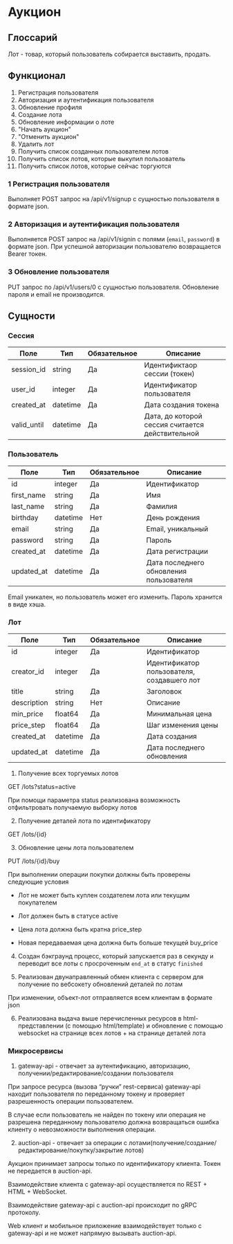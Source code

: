 # Аукцион

## Глоссарий
Лот - товар, который пользователь собирается выставить, продать.

## Функционал
1. Регистрация пользователя
2. Авторизация и аутентификация пользователя
3. Обновление профиля
4. Создание лота
5. Обновление информации о лоте
6. "Начать аукцион"
7. "Отменить аукцион"
8. Удалить лот
9. Получить список созданных пользователем лотов
10. Получить список лотов, которые выкупил пользователь
11. Получить список лотов, которые сейчас торгуются

### 1 Регистрация пользователя
Выполняет POST запрос на /api/v1/signup с сущностью пользователя в формате json.

### 2 Авторизация и аутентификация пользователя
Выполняется POST запрос на /api/v1/signin c полями (`email`, `password`) в формате json.
При успешной авторизации пользователю возвращается Bearer токен.

### 3 Обновление пользователя
PUT запрос по /api/v1/users/0 с сущностью пользователя.
Обновление пароля и email не производится.

## Сущности

### Сессия
Поле | Тип | Обязательное | Описание
--- | --- | --- | ---
session_id | string | Да | Идентификтаор сессии (токен)
user_id | integer | Да | Идентификатор пользователя
created_at | datetime | Да | Дата создания токена
valid_until | datetime | Да | Дата, до которой сессия считается действительной

### Пользователь
Поле | Тип | Обязательное | Описание
--- | --- | --- | ---
id | integer | Да | Идентификатор
first_name | string | Да | Имя
last_name | string | Да | Фамилия
birthday | datetime | Нет | День рождения
email | string | Да | Email, уникальный
password | string | Да | Пароль
created_at | datetime | Да | Дата регистрации
updated_at | datetime | Да | Дата последнего обновления пользователя

Email уникален, но пользователь может его изменить.
Пароль хранится в виде хэша.

### Лот
Поле | Тип | Обязательное | Описание
--- | --- | --- | ---
id | integer | Да | Идентификатор
creator_id | integer | Да | Идентификатор пользователя, создавшего лот
title | string | Да | Заголовок
description | string | Нет | Описание
min_price | float64 | Да | Минимальная цена
price_step | float64 | Да | Шаг изменения цены
created_at | datetime | Да | Дата создания
updated_at | datetime | Да | Дата последнего обновления

1. Получение всех торгуемых лотов

GET /lots?status=active

  При помощи параметра status реализована возможность отфильтровать получаемую выборку лотов


2. Получение деталей лота по идентификатору

  GET /lots/{id}


3. Обновление цены лота пользователем

  PUT /lots/{id}/buy

  При выполнении операции покупки должны быть проверены следующие условия

  * Лот не может быть куплен создателем лота или текущим покупателем

  * Лот должен быть в статусе active

  * Цена лота должна быть кратна price_step

  * Новая передаваемая цена должна быть больше текущей buy_price


4. Создан бэкграунд процесс, который запускается раз в секунду и переводит все лоты с просроченным `end_at` в статус `finished`


5. Реализован двунаправленный обмен клиента с сервером для получение по вебсокету обновлений деталей по лотам

При изменении, объект-лот отправляется всем клиентам в формате json

6. Реализована выдача выше перечисленных ресурсов в html-представлении (с помощью html/template) и обновление с помощью websocket на странице всех лотов + на странице деталей лота

### Микросервисы



1) gateway-api - отвечает за аутентификацию, авторизацию, получении/редактирование/создании пользователя

При запросе ресурса (вызова “ручки” rest-сервиса) gateway-api находит пользователя по переданному токену и проверяет разрешенность операции пользователем.

В случае если пользователь не найден по токену или операция не разрешена переданному пользователю должна возвращаться ошибка клиенту о невозможности выполнения операции.


2) auction-api - отвечает за операции с лотами(получение/создание/редактирование/покупку/закрытие лотов)

Аукцион принимает запросы только по идентификатору клиента. Токен не передается в auction-api.


Взаимодействие клиента с gateway-api  осуществляется по REST + HTML + WebSocket.

Взаимодействие gateway-api с auction-api  происходит по gRPC протоколу.

Web клиент и мобильное приложение взаимодействует только с gateway-api и не может напрямую вызывать auction-api.